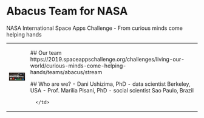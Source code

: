 # Abacus Team for NASA

NASA International Space Apps Challenge - From curious minds come helping hands

<table border="0">
 <tr>
    <td><img src="nasa.png" width="400">
    </td>
    <td>
     <p>
      ## Our team
      https://2019.spaceappschallenge.org/challenges/living-our-world/curious-minds-come-helping-hands/teams/abacus/stream
      <p>
      ## Who are we?
      - Dani Ushizima, PhD - data scientist Berkeley, USA
      - Prof. Marilia Pisani, PhD - social scientist Sao Paulo, Brazil      
  
      </td>
 </tr>
</table>



